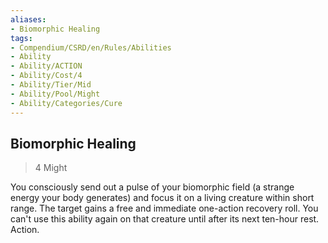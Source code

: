 ```yaml
---
aliases:
- Biomorphic Healing
tags:
- Compendium/CSRD/en/Rules/Abilities
- Ability
- Ability/ACTION
- Ability/Cost/4
- Ability/Tier/Mid
- Ability/Pool/Might
- Ability/Categories/Cure
---
```


  
## Biomorphic Healing  
>4  Might  
  
You consciously send out a pulse of your biomorphic field (a strange energy your body generates) and focus it on a living creature within short range. The target gains a free and immediate one-action recovery roll. You can't use this ability again on that creature until after its next ten-hour rest. Action.